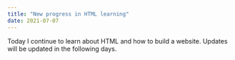 ```yaml
---
title: "New progress in HTML learning"
date: 2021-07-07
---
```


Today I continue to learn about HTML and how to build a website.
Updates will be updated in the following days.
